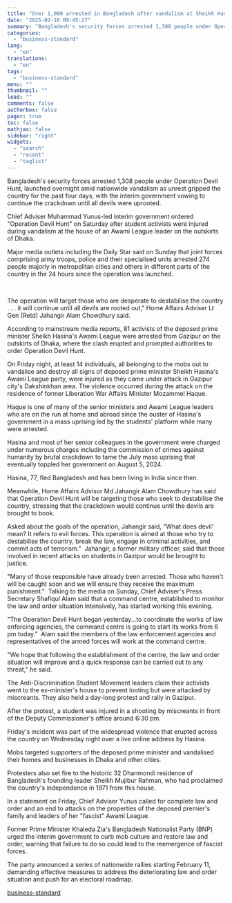 ```yaml
---
title: "Over 1,000 arrested in Bangladesh after vandalism at Sheikh Hasina's house"
date: "2025-02-10 09:45:27"
summary: "Bangladesh's security forces arrested 1,308 people under Operation Devil Hunt, launched overnight amid nationwide vandalism as unrest gripped the country for the past four days, with the interim government vowing to continue the crackdown until all devils were uprooted. Chief Adviser Muhammad Yunus-led interim government ordered \"Operation Devil Hunt\" on..."
categories:
  - "business-standard"
lang:
  - "en"
translations:
  - "en"
tags:
  - "business-standard"
menu: ""
thumbnail: ""
lead: ""
comments: false
authorbox: false
pager: true
toc: false
mathjax: false
sidebar: "right"
widgets:
  - "search"
  - "recent"
  - "taglist"
---
```


Bangladesh's security forces arrested 1,308 people under Operation Devil Hunt, launched overnight amid nationwide vandalism as unrest gripped the country for the past four days, with the interim government vowing to continue the crackdown until all devils were uprooted.

Chief Adviser Muhammad Yunus-led interim government ordered "Operation Devil Hunt" on Saturday after student activists were injured during vandalism at the house of an Awami League leader on the outskirts of Dhaka.

Major media outlets including the Daily Star said on Sunday that joint forces comprising army troops, police and their specialised units arrested 274 people majorly in metropolitan cities and others in different parts of the country in the 24 hours since the operation was launched.

 

The operation will target those who are desperate to destabilise the country . . . it will continue until all devils are rooted out," Home Affairs Adviser Lt Gen (Retd) Jahangir Alam Chowdhury said.

According to mainstream media reports, 81 activists of the deposed prime minister Sheikh Hasina's Awami League were arrested from Gazipur on the outskirts of Dhaka, where the clash erupted and prompted authorities to order Operation Devil Hunt.

On Friday night, at least 14 individuals, all belonging to the mobs out to vandalise and destroy all signs of deposed prime minister Sheikh Hasina's Awami League party, were injured as they came under attack in Gazipur city's Dakshinkhan area. The violence occurred during the attack on the residence of former Liberation War Affairs Minister Mozammel Haque.

Haque is one of many of the senior ministers and Awami League leaders who are on the run at home and abroad since the ouster of Hasina's government in a mass uprising led by the students' platform while many were arrested.

Hasina and most of her senior colleagues in the government were charged under numerous charges including the commission of crimes against humanity by brutal crackdown to tame the July mass uprising that eventually toppled her government on August 5, 2024.

Hasina, 77, fled Bangladesh and has been living in India since then.

Meanwhile, Home Affairs Advisor Md Jahangir Alam Chowdhury has said that Operation Devil Hunt will be targeting those who seek to destabilise the country, stressing that the crackdown would continue until the devils are brought to book.

Asked about the goals of the operation, Jahangir said, "What does devil' mean? It refers to evil forces. This operation is aimed at those who try to destabilise the country, break the law, engage in criminal activities, and commit acts of terrorism." 
Jahangir, a former military officer, said that those involved in recent attacks on students in Gazipur would be brought to justice.

"Many of those responsible have already been arrested. Those who haven't will be caught soon and we will ensure they receive the maximum punishment." 
Talking to the media on Sunday, Chief Adviser's Press Secretary Shafiqul Alam said that a command centre, established to monitor the law and order situation intensively, has started working this evening.

"The Operation Devil Hunt began yesterday...to coordinate the works of law enforcing agencies, the command centre is going to start its works from 6 pm today." 
Alam said the members of the law enforcement agencies and representatives of the armed forces will work at the command centre.

"We hope that following the establishment of the centre, the law and order situation will improve and a quick response can be carried out to any threat," he said.

The Anti-Discrimination Student Movement leaders claim their activists went to the ex-minister's house to prevent looting but were attacked by miscreants. They also held a day-long protest and rally in Gazipur.

After the protest, a student was injured in a shooting by miscreants in front of the Deputy Commissioner's office around 6:30 pm.

Friday's incident was part of the widespread violence that erupted across the country on Wednesday night over a live online address by Hasina.

Mobs targeted supporters of the deposed prime minister and vandalised their homes and businesses in Dhaka and other cities.

Protesters also set fire to the historic 32 Dhanmondi residence of Bangladesh's founding leader Sheikh Mujibur Rahman, who had proclaimed the country's independence in 1971 from this house.

In a statement on Friday, Chief Adviser Yunus called for complete law and order and an end to attacks on the properties of the deposed premier's family and leaders of her "fascist" Awami League.

Former Prime Minister Khaleda Zia's Bangladesh Nationalist Party (BNP) urged the interim government to curb mob culture and restore law and order, warning that failure to do so could lead to the reemergence of fascist forces.

The party announced a series of nationwide rallies starting February 11, demanding effective measures to address the deteriorating law and order situation and push for an electoral roadmap.

[business-standard](https://www.business-standard.com/world-news/over-1-000-arrested-in-bangladesh-after-vandalism-at-sheikh-hasina-s-house-125021000012_1.html)
